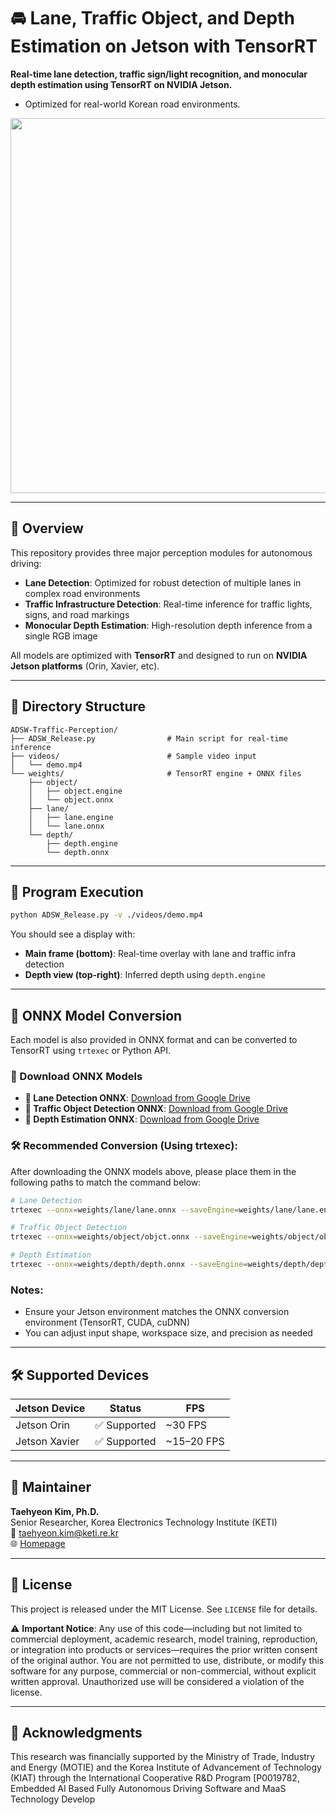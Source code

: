 # 🚘 Lane, Traffic Object, and Depth Estimation on Jetson with TensorRT

**Real-time lane detection, traffic sign/light recognition, and monocular depth estimation using TensorRT on NVIDIA Jetson.**  
- Optimized for real-world Korean road environments.

<div align="center">
  <img src="./assets/demo.gif" width="600">
</div>

---

## 🧠 Overview

This repository provides three major perception modules for autonomous driving:

- **Lane Detection**: Optimized for robust detection of multiple lanes in complex road environments 
- **Traffic Infrastructure Detection**: Real-time inference for traffic lights, signs, and road markings  
- **Monocular Depth Estimation**: High-resolution depth inference from a single RGB image

All models are optimized with **TensorRT** and designed to run on **NVIDIA Jetson platforms** (Orin, Xavier, etc).

---

## 📂 Directory Structure

```
ADSW-Traffic-Perception/
├── ADSW_Release.py                # Main script for real-time inference
├── videos/                        # Sample video input
│   └── demo.mp4
└── weights/                       # TensorRT engine + ONNX files
    ├── object/
    │   ├── object.engine
    │   └── object.onnx
    ├── lane/
    │   ├── lane.engine
    │   └── lane.onnx
    └── depth/
        ├── depth.engine
        └── depth.onnx

```

---

## 🚀 Program Execution

```bash
python ADSW_Release.py -v ./videos/demo.mp4
```

You should see a display with:

- **Main frame (bottom)**: Real-time overlay with lane and traffic infra detection  
- **Depth view (top-right)**: Inferred depth using `depth.engine`

---

## 🔄 ONNX Model Conversion

Each model is also provided in ONNX format and can be converted to TensorRT using `trtexec` or Python API.

### 🔗 Download ONNX Models

- **📌 Lane Detection ONNX**: [Download from Google Drive](https://drive.google.com/file/d/114qneAcF-QvHZ-9QjmRL9VLeBayxodtk/view?usp=drive_link)
- **🚦 Traffic Object Detection ONNX**: [Download from Google Drive](https://drive.google.com/file/d/1FmJtf293IJ7o8DRGkNBzT513RAlea_DD/view?usp=drive_link)
- **🌊 Depth Estimation ONNX**: [Download from Google Drive](https://drive.google.com/file/d/1LEtztIc9z2R5eZJYI84MI42Mn8GIlR1M/view?usp=drive_link)

### 🛠️ Recommended Conversion (Using trtexec):
After downloading the ONNX models above, please place them in the following paths to match the command below:

```bash
# Lane Detection
trtexec --onnx=weights/lane/lane.onnx --saveEngine=weights/lane/lane.engine --fp16

# Traffic Object Detection
trtexec --onnx=weights/object/objct.onnx --saveEngine=weights/object/object.engine --fp16

# Depth Estimation
trtexec --onnx=weights/depth/depth.onnx --saveEngine=weights/depth/depth.engine --fp16
```

### Notes:

- Ensure your Jetson environment matches the ONNX conversion environment (TensorRT, CUDA, cuDNN)
- You can adjust input shape, workspace size, and precision as needed

---

## 🛠️ Supported Devices

| Jetson Device | Status             | FPS         |
| ------------- | ------------------ | ----------- |
| Jetson Orin   | ✅ Supported        | ~30 FPS     |
| Jetson Xavier | ✅ Supported        | ~15–20 FPS  |

---

## 👤 Maintainer

**Taehyeon Kim, Ph.D.**  
Senior Researcher, Korea Electronics Technology Institute (KETI)  
📧 [taehyeon.kim@keti.re.kr](mailto:taehyeon.kim@keti.re.kr)  
🌐 [Homepage](https://rcard.re.kr/detail/OISRzd7ua0tW0A1zMEwbKQ/information)

---

## 📜 License

This project is released under the MIT License. See `LICENSE` file for details.

⚠️ **Important Notice**: Any use of this code—including but not limited to commercial deployment, academic research, model training, reproduction, or integration into products or services—requires the prior written consent of the original author. You are not permitted to use, distribute, or modify this software for any purpose, commercial or non-commercial, without explicit written approval. Unauthorized use will be considered a violation of the license.

---

## 🙏 Acknowledgments

This research was financially supported by the Ministry of Trade, Industry and Energy (MOTIE) and the Korea Institute of Advancement of Technology (KIAT) through the International Cooperative R&D Program [P0019782, Embedded AI Based Fully Autonomous Driving Software and MaaS Technology Develop


